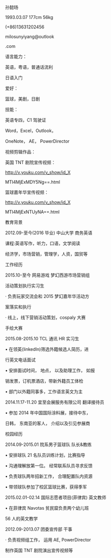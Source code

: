 孙懿旸

1993.03.07 177cm 56kg

(+86)13631202456

milosunyiyang@outlook

.com

语言能力：

英语，粤语，普通话流利

日语入门

爱好：

篮球，美剧，日剧

技能：

英语专四，C1 驾驶证

Word，Excel，Outlook，

OneNote， AE， PowerDirector

视频剪辑作品：

英国 TNT 剧院宣传视频：

http://v.youku.com/v_show/id_X

MTI4MjExMDY5Ng==.html

篮球嘉年华宣传视频：

http://v.youku.com/v_show/id_X

MTI4MjExNTUyNA==.html

教育背景

2012.09-至今(2016 毕业) 中山大学 商务英语

课程:英语写作，听力，口语，文学阅读

经济学，市场营销，管理学，人资，国贸等

工作经历

2015.10-至今 网易游戏 梦幻西游市场营销组

活动策划执行实习生

· 负责玩家交流会和 2015 梦幻嘉年华活动方

案落实和执行

· 线上，线下营销活动策划，cospaly 大赛

手绘大赛

2015.08-2015.10 TCL 通讯 HR 实习生

• 在领英(linkedIn)筛选外籍候选人简历，进

行英文电话面试

• 安排面试时间， 地点， 以及助理工作， 如报

销发票，订机票酒店，带新外籍员工体检

• 部门以外籍同事多，工作语言英文为主

2014.11.17-11.20 宜至会展服务有限公司 翻译接待员

• 参加 2014 年中国国际涂料展，接待中东，

日韩， 东南亚的客人， 介绍以及引见参展商

校园经历

2014.09-2015.01 院系男子篮球队 队长&教练

• 安排球队 21 名队员训练计划，比赛指导

• 沟通理解放第一位。 经常联系队员寻求反馈

• 负责球队两年招新工作， 合理配置队内资源

• 带领球队参加了校区篮球比赛，获得季军

2015.02.01-02.14 国际志愿者项目(菲律宾) 英文教师

• 在菲律宾 Navotas 贫民窟负责两个幼儿班

56 人的英文教学

2012.09-2013.07 团委宣传部 干事

· 负责视频组工作， 运用 AE, PowerDirector

制作英国 TNT 剧院演出宣传视频等
